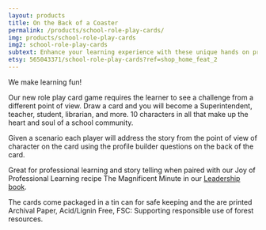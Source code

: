 ```yaml
---
layout: products
title: On the Back of a Coaster
permalink: /products/school-role-play-cards/
img: products/school-role-play-cards
img2: school-role-play-cards
subtext: Enhance your learning experience with these unique hands on products and activities that activate wonder and play.
etsy: 565043371/school-role-play-cards?ref=shop_home_feat_2
---
```


We make learning fun!

Our new role play card game requires the learner to see a challenge from a different point of view. Draw a card and you will become a Superintendent, teacher, student, librarian, and more. 10 characters in all that make up the heart and soul of a school community.

Given a scenario each player will address the story from the point of view of character on the card using the profile builder questions on the back of the card.

Great for professional learning and story telling when paired with our Joy of Professional Learning recipe The Magnificent Minute in our [Leadership book](http://www.joyofprofessionallearning.com/#books).

The cards come packaged in a tin can for safe keeping and the are printed Archival Paper, Acid/Lignin Free, FSC: Supporting responsible use of forest resources.
